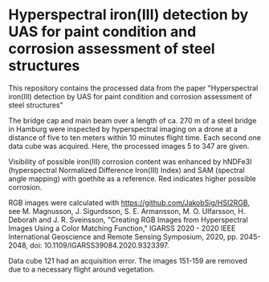 # Hyperspectral iron(III) detection by UAS for paint condition and corrosion assessment of steel structures

This repository contains the processed data from the paper "Hyperspectral iron(III) detection by UAS for paint condition and corrosion assessment of steel structures"

The bridge cap and main beam over a length of ca. 270 m of a steel bridge in Hamburg were inspected by hyperspectral imaging on a drone at a distance of five to ten meters within 10 minutes flight time.
Each second one data cube was acquired. Here, the processed images 5 to 347 are given.

Visibility of possible iron(III) corrosion content was enhanced by hNDFe3I (hyperspectral Normalized Difference Iron(III) Index) and SAM (spectral angle mapping) with goethite as a reference. Red indicates higher possible corrosion.

RGB images were calculated with https://github.com/JakobSig/HSI2RGB, see
M. Magnusson, J. Sigurdsson, S. E. Armansson, M. O. Ulfarsson, H. Deborah and J. R. Sveinsson, "Creating RGB Images from Hyperspectral Images Using a Color Matching Function," IGARSS 2020 - 2020 IEEE International Geoscience and Remote Sensing Symposium, 2020, pp. 2045-2048, doi: 10.1109/IGARSS39084.2020.9323397.

Data cube 121 had an acquisition error.
The images 151-159 are removed due to a necessary flight around vegetation.
